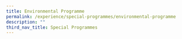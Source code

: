 ```yaml
---
title: Environmental Programme
permalink: /experience/special-programmes/environmental-programme
description: ""
third_nav_title: Special Programmes
---
```

